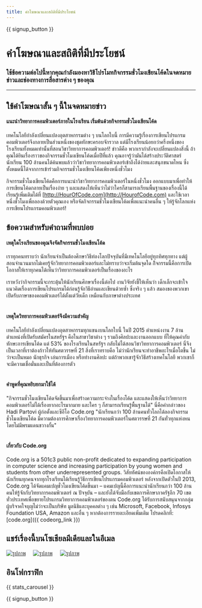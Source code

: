 ```yaml
---
title: คำโฆษณาและสถิติที่มีประโยชน์
---
```


<a id="blurb"></a>

{{ signup_button }}

# คำโฆษณาและสถิติที่มีประโยชน์

### ใช้ข้อความต่อไปนี้หากคุณกำลังมองหาวิธีโปรโมทกิจกรรมชั่วโมงเขียนโค้ดในจดหมายข่าวและช่องทางการสื่อสารต่าง ๆ ของคุณ

* * *

## ใช้คำโฆษณาสั้น ๆ นี้ในจดหมายข่าว

#### แนะนำวิทยาการคอมพิวเตอร์ภายในโรงเรียน เริ่มต้นด้วยกิจกรรมชั่วโมงเขียนโค้ด

เทคโนโลยีกำลังเปลี่ยนแปลงอุตสาหกรรมต่าง ๆ บนโลกใบนี้ การมีความรู้เรื่องการเขียนโปรแกรมคอมพิวเตอร์จึงกลายเป็นส่วนหนึ่งของชุดทักษะครอบจักรวาล แต่มีโรงเรียนน้อยกว่าครี่งหนึ่งของโรงเรียนทั้งหมดเท่านั้นที่สอนวิชาวิทยาการคอมพิวเตอร์! ข่าวดีคือ พวกเรากำลังจะเปลี่ยนแปลงสิ่งนี้ ถ้าคุณได้ยินเรื่องราวของกิจกรรมชั่วโมงเขียนโค้ดเมื่อปีที่แล้ว คุณอาจรู้ว่ามันได้สร้างประวัติศาสตร์ นักเรียน 100 ล้านคนได้ค้นพบแล้วว่าวิชาวิทยาการคอมพิวเตอร์เข้าถึงได้ง่ายและสนุกขนาดไหน ซึ่งทั้งหมดนี้ได้จากการเข้าร่วมกิจกรรมชั่วโมงเขียนโค้ดเพียงหนึ่งชั่วโมง

กิจกรรมชั่วโมงเขียนโค้ดคือการแนะนำวิชาวิทยาการคอมพิวเตอร์ในหนึ่งชั่วโมง ออกแบบมาเพื่อทำให้การเขียนโค้ดกลายเป็นเรื่องง่าย ๆ และแสดงให้เห็นว่าไม่ว่าใครก็สามารถเรียนพื้นฐานของเรื่องนี้ได้ เรียนรู้เพิ่มเติมได้ที่ [http://HourOfCode.com](http://HourofCode.com) และใช้เวลาหนึ่งชั่วโมงเพื่อลองด้วยตัวคุณเอง หรือจัดกิจกรรมชั่วโมงเขียนโค้ดเพื่อแนะนำคนอื่น ๆ ให้รู้จักโลกแห่งการเขียนโปรแกรมคอมพิวเตอร์!

## ข้อความสำหรับคำถามที่พบบ่อย

#### เหตุใดโรงเรียนของคุณจึงจัดกิิจกรรมชั่วโมงเขียนโค้ด

เราทุกคนทราบว่า นักเรียนจำเป็นต้องศึกษาวิธีท่องโลกปัจจุบันที่มีเทคโนโลยีอยู่ทุกทิศทุกทาง แต่ผู้สอนจำนวนมากไม่เคยรู้จักวิทยาการคอมพิวเตอร์และไม่ทราบว่าจะเริ่มต้นจุดใด กิิจกรรมนี้คือการเปิดโอกาสให้เราทุกคนได้เห็นว่าวิทยาการคอมพิวเตอร์เป็นเรื่องของอะไร

เราหวังว่ากิจกรรมนี้จะกระตุ้นให้นักเรียนศึกษาเรื่องนี้ต่อไป งานวิจัยยังชี้ให้เห็นว่า เด็กเล็กจะเข้าใจแนวคิดเรื่องการเขียนโปรแกรมได้ก่อนรู้จักวิธีอ่านและเขียนด้วยซ้ำ ซึ่งจริง ๆ แล้ว สมองของพวกเขาเปิดรับภาษาของคอมพิวเตอร์ได้ตั้งแต่วัยเด็ก เหมือนกับภาษาต่างประเทศ <br /> <br />

#### เหตุใดวิทยาการคอมพิวเตอร์จึงมีความสำคัญ

เทคโนโลยีกำลังเปลี่ยนแปลงอุตสาหกรรมทุกแขนงบนโลกใบนี้ ในปี 2015 ตำแหน่งงาน 7 ล้านตำแหน่งที่เปิดรับสมัครในสหรัฐฯ คือในสาขาวิชาต่าง ๆ รวมถึงศิลปะและงานออกแบบ ที่ให้คุณค่ากับทักษะการเขียนโค้ด แต่ 53% ของโรงเรียนในสหรัฐฯ กลับไม่ได้สอนวิชาวิทยาการคอมพิวเตอร์ นี่จึงเป็นเวลาที่เราต้องก้าวให้ทันศตวรรษที่ 21 สิ่งที่เราทราบคือ ไม่ว่านักเรียนจะทำอาชีพอะไรเมื่อโตขึ้น ไม่ว่าจะเป็นหมอ นักธุรกิจ เล่นการเมือง หรือทำงานศิลปะ แต่ถ้าพวกเขารู้จักวิธีสร้างเทคโนโลยี พวกเขาก็จะมีความเชื่อมั่นและเป็นที่ต้องการตัว <br /> <br />

#### คำพูดที่คุณหยิบยกมาใช้ได้

"กิจกรรมชั่วโมงเขียนโค้ดจัดขึ้นมาเพื่อสร้างความกระจ่างในเรื่องโค้ด และแสดงให้เห็นว่าวิทยาการคอมพิวเตอร์ไม่ได้เรื่องยากอะไรมากมาย และใคร ๆ ก็สามารถเรียนรู้พื้นฐานได้" นี่คือคำกล่าวของ Hadi Partovi ผู้ก่อตั้งและซีอีโอ Code.org "นักเรียนกว่า 100 ล้านคนทั่วโลกได้ลองกิจกรรมชั่วโมงเขียนโค้ด มีความต้องการศึกษาเรื่องวิทยาการคอมพิวเตอร์ในศตวรรษที่ 21 กันทั่วทุกแห่งหน โดยไม่มีพรมแดนขวางกั้น" <br /> <br />

#### เกี่ยวกับ Code.org

Code.org is a 501c3 public non-profit dedicated to expanding participation in computer science and increasing participation by young women and students from other underrepresented groups. วิสัยทัศน์ขององค์กรคือเปิดโอกาสให้นักเรียนทุกคนจากทุกโรงเรียนได้เรียนรู้วิธีการเขียนโปรแกรมคอมพิวเตอร์ หลังจากเปิดตัวในปี 2013, Code.org ได้จัดแคมเปญชั่วโมงเขียนโค้ดขึ้นมา – แคมเปญนี้คือการแนะนำนักเรียนกว่า 100 ล้านคนให้รู้จักกับวิทยาการคอมพิวเตอร์ ณ ปัจจุบัน – และยังได้จับมือกับเขตการศึกษาภาครัฐอีก 70 เขตทั่วประเทศเพื่อขยายโปรแกรมวิทยาการคอมพิวเตอร์ของตน Code.org ได้รับการสนับสนุนจากกลุ่มผู้บริจาคใจบุญไม่ว่าจะเป็นบริษัท มูลนิธิและบุคคลต่าง ๆ เช่น Microsoft, Facebook, Infosys Foundation USA, Amazon และอื่น ๆ หากต้องการรายละเอียดเพิ่มเติม โปรดคลิกที่: [code.org]({{ codeorg_link }})

## แชร์เรื่องนี้บนโซเชียลมีเดียและในอีเมล

[![รูปภาพ](/images/social-media/fit-250/social-1.png)](/images/social-media/social-1.png)&nbsp;&nbsp;&nbsp;&nbsp; [![รูปภาพ](/images/social-media/fit-250/social-2.png)](/images/social-media/social-2.png)&nbsp;&nbsp;&nbsp;&nbsp; [![รูปภาพ](/images/social-media/fit-250/social-3.png)](/images/social-media/social-3.png)&nbsp;&nbsp;&nbsp;&nbsp;

<a id="infographics"></a>

## อินโฟกราฟิก

{{ stats_carousel }}

{{ signup_button }}